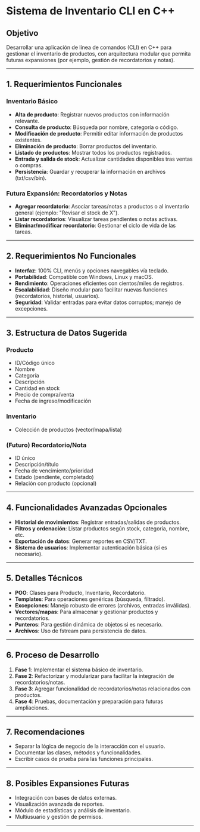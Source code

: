 # Sistema de Inventario CLI en C++

## Objetivo

Desarrollar una aplicación de línea de comandos (CLI) en C++ para gestionar el inventario de productos, con arquitectura modular que permita futuras expansiones (por ejemplo, gestión de recordatorios y notas).

---

## 1. Requerimientos Funcionales

### Inventario Básico
- **Alta de producto**: Registrar nuevos productos con información relevante.
- **Consulta de producto**: Búsqueda por nombre, categoría o código.
- **Modificación de producto**: Permitir editar información de productos existentes.
- **Eliminación de producto**: Borrar productos del inventario.
- **Listado de productos**: Mostrar todos los productos registrados.
- **Entrada y salida de stock**: Actualizar cantidades disponibles tras ventas o compras.
- **Persistencia**: Guardar y recuperar la información en archivos (txt/csv/bin).

### Futura Expansión: Recordatorios y Notas
- **Agregar recordatorio**: Asociar tareas/notas a productos o al inventario general (ejemplo: "Revisar el stock de X").
- **Listar recordatorios**: Visualizar tareas pendientes o notas activas.
- **Eliminar/modificar recordatorio**: Gestionar el ciclo de vida de las tareas.

---

## 2. Requerimientos No Funcionales

- **Interfaz**: 100% CLI, menús y opciones navegables vía teclado.
- **Portabilidad**: Compatible con Windows, Linux y macOS.
- **Rendimiento**: Operaciones eficientes con cientos/miles de registros.
- **Escalabilidad**: Diseño modular para facilitar nuevas funciones (recordatorios, historial, usuarios).
- **Seguridad**: Validar entradas para evitar datos corruptos; manejo de excepciones.

---

## 3. Estructura de Datos Sugerida

### Producto
- ID/Código único
- Nombre
- Categoría
- Descripción
- Cantidad en stock
- Precio de compra/venta
- Fecha de ingreso/modificación

### Inventario
- Colección de productos (vector/mapa/lista)

### (Futuro) Recordatorio/Nota
- ID único
- Descripción/título
- Fecha de vencimiento/prioridad
- Estado (pendiente, completado)
- Relación con producto (opcional)

---

## 4. Funcionalidades Avanzadas Opcionales

- **Historial de movimientos**: Registrar entradas/salidas de productos.
- **Filtros y ordenación**: Listar productos según stock, categoría, nombre, etc.
- **Exportación de datos**: Generar reportes en CSV/TXT.
- **Sistema de usuarios**: Implementar autenticación básica (si es necesario).

---

## 5. Detalles Técnicos

- **POO**: Clases para Producto, Inventario, Recordatorio.
- **Templates**: Para operaciones genéricas (búsqueda, filtrado).
- **Excepciones**: Manejo robusto de errores (archivos, entradas inválidas).
- **Vectores/mapas**: Para almacenar y gestionar productos y recordatorios.
- **Punteros**: Para gestión dinámica de objetos si es necesario.
- **Archivos**: Uso de fstream para persistencia de datos.

---

## 6. Proceso de Desarrollo

1. **Fase 1**: Implementar el sistema básico de inventario.
2. **Fase 2**: Refactorizar y modularizar para facilitar la integración de recordatorios/notas.
3. **Fase 3**: Agregar funcionalidad de recordatorios/notas relacionados con productos.
4. **Fase 4**: Pruebas, documentación y preparación para futuras ampliaciones.

---

## 7. Recomendaciones

- Separar la lógica de negocio de la interacción con el usuario.
- Documentar las clases, métodos y funcionalidades.
- Escribir casos de prueba para las funciones principales.

---

## 8. Posibles Expansiones Futuras

- Integración con bases de datos externas.
- Visualización avanzada de reportes.
- Módulo de estadísticas y análisis de inventario.
- Multiusuario y gestión de permisos.

---